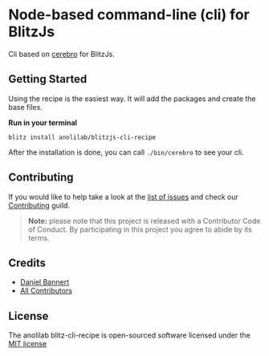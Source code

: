 # Node-based command-line (cli) for BlitzJs

Cli based on [cerebro](https://github.com/anolilab/cerebro) for BlitzJs.

## Getting Started

Using the recipe is the easiest way. It will add the packages and create the base files.

**Run in your terminal**

`blitz install anolilab/blitzjs-cli-recipe`

After the installation is done, you can call `./bin/cerebro` to see your cli.

Contributing
------------

If you would like to help take a look at the [list of issues](https://github.com/anolilab/blitz-cli-recipe/issues) and check our [Contributing](.github/CONTRIBUTING.md) guild.

> **Note:** please note that this project is released with a Contributor Code of Conduct. By participating in this project you agree to abide by its terms.

Credits
-------------

- [Daniel Bannert](https://github.com/prisis)
- [All Contributors](https://github.com/anolilab/blitz-cli-recipe/graphs/contributors)

License
-------------

The anolilab blitz-cli-recipe is open-sourced software licensed under the [MIT license](https://opensource.org/licenses/MIT)
